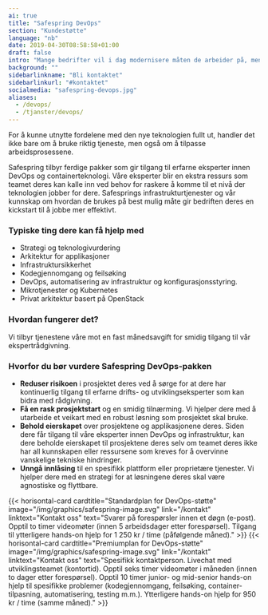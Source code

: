 ```yaml
---
ai: true
title: "Safespring DevOps"
section: "Kundestøtte"
language: "nb"
date: 2019-04-30T08:58:58+01:00
draft: false
intro: "Mange bedrifter vil i dag modernisere måten de arbeider på, men ser ingen klar vei fremover. Safespring tilbyr ferdige pakker for raskere å kunne utnytte skyen fullt ut."
background: ""
sidebarlinkname: "Bli kontaktet"
sidebarlinkurl: "#kontaktet"
socialmedia: "safespring-devops.jpg"
aliases:
  - /devops/
  - /tjanster/devops/
---
```

<div class="ingress"><p>For å kunne utnytte fordelene med den nye teknologien fullt ut, handler det ikke bare om å bruke riktig tjeneste, men også om å tilpasse arbeidsprosessene.</p></div>

Safespring tilbyr ferdige pakker som gir tilgang til erfarne eksperter innen DevOps og containerteknologi. Våre eksperter blir en ekstra ressurs som teamet deres kan kalle inn ved behov for raskere å komme til et nivå der teknologien jobber for dere. Safesprings infrastrukturtjenester og vår kunnskap om hvordan de brukes på best mulig måte gir bedriften deres en kickstart til å jobbe mer effektivt.

### Typiske ting dere kan få hjelp med

- Strategi og teknologivurdering
- Arkitektur for applikasjoner
- Infrastruktursikkerhet
- Kodegjennomgang og feilsøking
- DevOps, automatisering av infrastruktur og konfigurasjonsstyring.
- Mikrotjenester og Kubernetes
- Privat arkitektur basert på OpenStack

### Hvordan fungerer det?

Vi tilbyr tjenestene våre mot en fast månedsavgift for smidig tilgang til vår ekspertrådgivning.

### Hvorfor du bør vurdere Safespring DevOps-pakken

- **Reduser risikoen** i prosjektet deres ved å sørge for at dere har kontinuerlig tilgang til erfarne drifts- og utviklingseksperter som kan bidra med rådgivning.
- **Få en rask prosjektstart** og en smidig tilnærming. Vi hjelper dere med å utarbeide et veikart med en robust løsning som prosjektet skal bruke.
- **Behold eierskapet** over prosjektene og applikasjonene deres. Siden dere får tilgang til våre eksperter innen DevOps og infrastruktur, kan dere beholde eierskapet til prosjektene deres selv om teamet deres ikke har all kunnskapen eller ressursene som kreves for å overvinne vanskelige tekniske hindringer.
- **Unngå innlåsing** til en spesifikk plattform eller proprietære tjenester. Vi hjelper dere med en strategi for at løsningene deres skal være agnostiske og flyttbare.

{{< horisontal-card cardtitle="Standardplan for DevOps-støtte" image="/img/graphics/safespring-image.svg" link="/kontakt" linktext="Kontakt oss" text="Svarer på forespørsler innen et døgn (e-post).  Opptil to timer videomøter (innen 5 arbeidsdager etter forespørsel).  Tilgang til ytterligere hands-on hjelp for  1 250 kr / time (påfølgende måned)." >}}
{{< horisontal-card cardtitle="Premiumplan for DevOps-støtte" image="/img/graphics/safespring-image.svg" link="/kontakt" linktext="Kontakt oss" text="Spesifikk kontaktperson. Livechat med utvikling&shy;steamet (kontortid). Opptil seks timer videomøter i måneden (innen to dager etter forespørsel). Opptil 10 timer junior- og mid-senior hands-on hjelp til spesifikke problemer (kodegjennomgang, feilsøking, container-tilpasning, automatisering, testing m.m.). Ytterligere hands-on hjelp for 950 kr / time (samme måned)." >}}